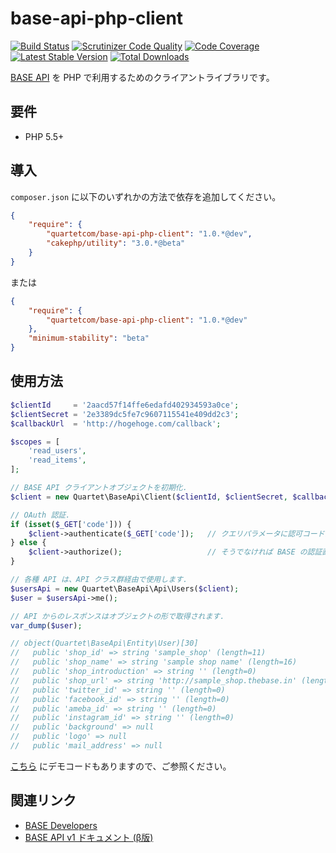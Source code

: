 # base-api-php-client

[![Build Status](https://travis-ci.org/quartetcom/base-api-php-client.svg?branch=master)](https://travis-ci.org/quartetcom/base-api-php-client)
[![Scrutinizer Code Quality](https://scrutinizer-ci.com/g/quartetcom/base-api-php-client/badges/quality-score.png?b=master)](https://scrutinizer-ci.com/g/quartetcom/base-api-php-client/?branch=master)
[![Code Coverage](https://scrutinizer-ci.com/g/quartetcom/base-api-php-client/badges/coverage.png?b=master)](https://scrutinizer-ci.com/g/quartetcom/base-api-php-client/?branch=master)
[![Latest Stable Version](https://poser.pugx.org/quartetcom/base-api-php-client/v/stable.svg)](https://packagist.org/packages/quartetcom/base-api-php-client)
[![Total Downloads](https://poser.pugx.org/quartetcom/base-api-php-client/downloads.svg)](https://packagist.org/packages/quartetcom/base-api-php-client)

[BASE API](https://developers.thebase.in/) を PHP で利用するためのクライアントライブラリです。

## 要件

* PHP 5.5+

## 導入

`composer.json` に以下のいずれかの方法で依存を追加してください。

```json
{
    "require": {
        "quartetcom/base-api-php-client": "1.0.*@dev",
        "cakephp/utility": "3.0.*@beta"
    }
}
```

または

```json
{
    "require": {
        "quartetcom/base-api-php-client": "1.0.*@dev"
    },
    "minimum-stability": "beta"
}
```

## 使用方法

```php
$clientId     = '2aacd57f14ffe6edafd402934593a0ce';
$clientSecret = '2e3389dc5fe7c9607115541e409dd2c3';
$callbackUrl  = 'http://hogehoge.com/callback';

$scopes = [
    'read_users',
    'read_items',
];

// BASE API クライアントオブジェクトを初期化.
$client = new Quartet\BaseApi\Client($clientId, $clientSecret, $callbackUrl, $scopes);

// OAuth 認証.
if (isset($_GET['code'])) {
    $client->authenticate($_GET['code']);   // クエリパラメータに認可コードがセットされていたらそのコードで認証.
} else {
    $client->authorize();                   // そうでなければ BASE の認証画面へリダイレクト.
}

// 各種 API は、API クラス群経由で使用します.
$usersApi = new Quartet\BaseApi\Api\Users($client);
$user = $usersApi->me();

// API からのレスポンスはオブジェクトの形で取得されます.
var_dump($user);

// object(Quartet\BaseApi\Entity\User)[30]
//   public 'shop_id' => string 'sample_shop' (length=11)
//   public 'shop_name' => string 'sample shop name' (length=16)
//   public 'shop_introduction' => string '' (length=0)
//   public 'shop_url' => string 'http://sample_shop.thebase.in' (length=29)
//   public 'twitter_id' => string '' (length=0)
//   public 'facebook_id' => string '' (length=0)
//   public 'ameba_id' => string '' (length=0)
//   public 'instagram_id' => string '' (length=0)
//   public 'background' => null
//   public 'logo' => null
//   public 'mail_address' => null
```

[こちら](demo/index.php) にデモコードもありますので、ご参照ください。

## 関連リンク

* [BASE Developers](https://developers.thebase.in/)
* [BASE API v1 ドキュメント (β版)](https://gist.github.com/baseinc/9634675)
